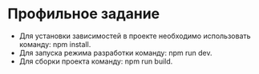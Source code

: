# Профильное задание

* Для установки зависимостей в проекте необходимо использовать команду: npm install.
* Для запуска режима разработки команду: npm run dev.
* Для сборки проекта команду: npm run build.
